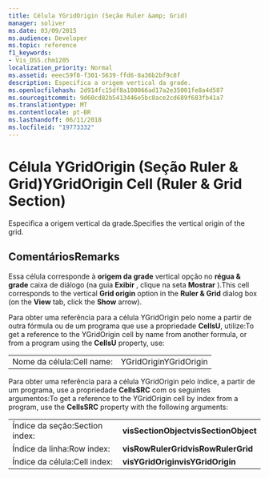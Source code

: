 ```yaml
---
title: Célula YGridOrigin (Seção Ruler &amp; Grid)
manager: soliver
ms.date: 03/09/2015
ms.audience: Developer
ms.topic: reference
f1_keywords:
- Vis_DSS.chm1205
localization_priority: Normal
ms.assetid: eeec59f8-f301-5639-ffd6-8a36b2bf9c8f
description: Especifica a origem vertical da grade.
ms.openlocfilehash: 2d914fc15df8a100066ad17a2e35001fe8a4d587
ms.sourcegitcommit: 9d60cd82b5413446e5bc8ace2cd689f683fb41a7
ms.translationtype: MT
ms.contentlocale: pt-BR
ms.lasthandoff: 06/11/2018
ms.locfileid: "19773332"
---
```

# <a name="ygridorigin-cell-ruler-amp-grid-section"></a><span data-ttu-id="82c3c-103">Célula YGridOrigin (Seção Ruler &amp; Grid)</span><span class="sxs-lookup"><span data-stu-id="82c3c-103">YGridOrigin Cell (Ruler &amp; Grid Section)</span></span>

<span data-ttu-id="82c3c-104">Especifica a origem vertical da grade.</span><span class="sxs-lookup"><span data-stu-id="82c3c-104">Specifies the vertical origin of the grid.</span></span>
  
## <a name="remarks"></a><span data-ttu-id="82c3c-105">Comentários</span><span class="sxs-lookup"><span data-stu-id="82c3c-105">Remarks</span></span>

<span data-ttu-id="82c3c-106">Essa célula corresponde à **origem da grade** vertical opção no **régua &amp; grade** caixa de diálogo (na guia **Exibir** , clique na seta **Mostrar** ).</span><span class="sxs-lookup"><span data-stu-id="82c3c-106">This cell corresponds to the vertical **Grid origin** option in the **Ruler &amp; Grid** dialog box (on the **View** tab, click the **Show** arrow).</span></span> 
  
<span data-ttu-id="82c3c-107">Para obter uma referência para a célula YGridOrigin pelo nome a partir de outra fórmula ou de um programa que use a propriedade **CellsU**, utilize:</span><span class="sxs-lookup"><span data-stu-id="82c3c-107">To get a reference to the YGridOrigin cell by name from another formula, or from a program using the **CellsU** property, use:</span></span> 
  
|||
|:-----|:-----|
|<span data-ttu-id="82c3c-108">Nome da célula:</span><span class="sxs-lookup"><span data-stu-id="82c3c-108">Cell name:</span></span>  <br/> |<span data-ttu-id="82c3c-109">YGridOrigin</span><span class="sxs-lookup"><span data-stu-id="82c3c-109">YGridOrigin</span></span>  <br/> |
   
<span data-ttu-id="82c3c-110">Para obter uma referência para a célula YGridOrigin pelo índice, a partir de um programa, use a propriedade **CellsSRC** com os seguintes argumentos:</span><span class="sxs-lookup"><span data-stu-id="82c3c-110">To get a reference to the YGridOrigin cell by index from a program, use the **CellsSRC** property with the following arguments:</span></span> 
  
|||
|:-----|:-----|
|<span data-ttu-id="82c3c-111">Índice da seção:</span><span class="sxs-lookup"><span data-stu-id="82c3c-111">Section index:</span></span>  <br/> |<span data-ttu-id="82c3c-112">**visSectionObject**</span><span class="sxs-lookup"><span data-stu-id="82c3c-112">**visSectionObject**</span></span> <br/> |
|<span data-ttu-id="82c3c-113">Índice da linha:</span><span class="sxs-lookup"><span data-stu-id="82c3c-113">Row index:</span></span>  <br/> |<span data-ttu-id="82c3c-114">**visRowRulerGrid**</span><span class="sxs-lookup"><span data-stu-id="82c3c-114">**visRowRulerGrid**</span></span> <br/> |
|<span data-ttu-id="82c3c-115">Índice da célula:</span><span class="sxs-lookup"><span data-stu-id="82c3c-115">Cell index:</span></span>  <br/> |<span data-ttu-id="82c3c-116">**visYGridOrigin**</span><span class="sxs-lookup"><span data-stu-id="82c3c-116">**visYGridOrigin**</span></span> <br/> |
   

